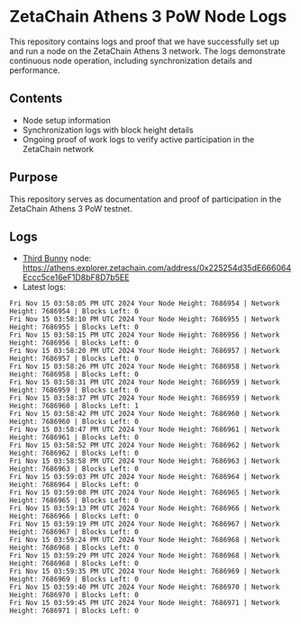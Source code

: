 # ZetaChain Athens 3 PoW Node Logs
This repository contains logs and proof that we have successfully set up and run a node on the ZetaChain Athens 3 network. The logs demonstrate continuous node operation, including synchronization details and performance.

## Contents
- Node setup information
- Synchronization logs with block height details
- Ongoing proof of work logs to verify active participation in the ZetaChain network

## Purpose
This repository serves as documentation and proof of participation in the ZetaChain Athens 3 PoW testnet.

## Logs

- [Third Bunny](https://thirdbunny.xyz/) node: https://athens.explorer.zetachain.com/address/0x225254d35dE666064Eccc5ce16eF1D8bF8D7b5EE
- Latest logs:
```
Fri Nov 15 03:58:05 PM UTC 2024 Your Node Height: 7686954 | Network Height: 7686954 | Blocks Left: 0
Fri Nov 15 03:58:10 PM UTC 2024 Your Node Height: 7686955 | Network Height: 7686955 | Blocks Left: 0
Fri Nov 15 03:58:15 PM UTC 2024 Your Node Height: 7686956 | Network Height: 7686956 | Blocks Left: 0
Fri Nov 15 03:58:20 PM UTC 2024 Your Node Height: 7686957 | Network Height: 7686957 | Blocks Left: 0
Fri Nov 15 03:58:26 PM UTC 2024 Your Node Height: 7686958 | Network Height: 7686958 | Blocks Left: 0
Fri Nov 15 03:58:31 PM UTC 2024 Your Node Height: 7686959 | Network Height: 7686959 | Blocks Left: 0
Fri Nov 15 03:58:37 PM UTC 2024 Your Node Height: 7686959 | Network Height: 7686960 | Blocks Left: 1
Fri Nov 15 03:58:42 PM UTC 2024 Your Node Height: 7686960 | Network Height: 7686960 | Blocks Left: 0
Fri Nov 15 03:58:47 PM UTC 2024 Your Node Height: 7686961 | Network Height: 7686961 | Blocks Left: 0
Fri Nov 15 03:58:52 PM UTC 2024 Your Node Height: 7686962 | Network Height: 7686962 | Blocks Left: 0
Fri Nov 15 03:58:58 PM UTC 2024 Your Node Height: 7686963 | Network Height: 7686963 | Blocks Left: 0
Fri Nov 15 03:59:03 PM UTC 2024 Your Node Height: 7686964 | Network Height: 7686964 | Blocks Left: 0
Fri Nov 15 03:59:08 PM UTC 2024 Your Node Height: 7686965 | Network Height: 7686965 | Blocks Left: 0
Fri Nov 15 03:59:13 PM UTC 2024 Your Node Height: 7686966 | Network Height: 7686966 | Blocks Left: 0
Fri Nov 15 03:59:19 PM UTC 2024 Your Node Height: 7686967 | Network Height: 7686967 | Blocks Left: 0
Fri Nov 15 03:59:24 PM UTC 2024 Your Node Height: 7686968 | Network Height: 7686968 | Blocks Left: 0
Fri Nov 15 03:59:29 PM UTC 2024 Your Node Height: 7686968 | Network Height: 7686968 | Blocks Left: 0
Fri Nov 15 03:59:35 PM UTC 2024 Your Node Height: 7686969 | Network Height: 7686969 | Blocks Left: 0
Fri Nov 15 03:59:40 PM UTC 2024 Your Node Height: 7686970 | Network Height: 7686970 | Blocks Left: 0
Fri Nov 15 03:59:45 PM UTC 2024 Your Node Height: 7686971 | Network Height: 7686971 | Blocks Left: 0
```
